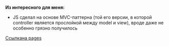 __Из интересного для меня:__
* JS сделал на основе MVC-паттерна (той его версии, в которой controller является прослойкой между model и view), вроде даже не особенно грязно получилось

[Ссылкана pages][link]


[link]: https://gregsmitt.github.io/posts_table/
